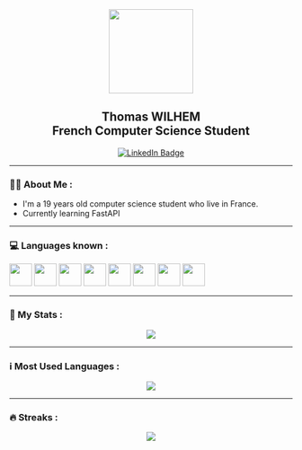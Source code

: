 
<div id="header" align="center" >
  <img src="https://media.licdn.com/dms/image/C4D03AQHqIlNeRlr-qA/profile-displayphoto-shrink_800_800/0/1647826313185?e=2147483647&v=beta&t=khcImjweV95OdKoFioUs_EhyWUSmJ7P8D--l5mtCbXA" width="150"/>
  <h2>Thomas WILHEM<br>French Computer Science Student</h2>
  <div>
    <a href="https://www.linkedin.com/in/thomas-wilhem-3a5010211/">
      <img src="https://img.shields.io/badge/LinkedIn-blue?style=for-the-badge&logo=linkedin&logoColor=white" alt="LinkedIn Badge"/>
    </a>
  </div>
</div>

---

### :woman_technologist: About Me :

- I'm a 19 years old computer science student who live in France.
- Currently learning FastAPI

---

### 💻 Languages known : 
  <div>
    <img width="40" height="40" src="https://cdn.jsdelivr.net/gh/devicons/devicon/icons/html5/html5-original.svg" />
    <img width="40" height="40" src="https://cdn.jsdelivr.net/gh/devicons/devicon/icons/css3/css3-original.svg" />
    <img width="40" height="40" src="https://cdn.jsdelivr.net/gh/devicons/devicon/icons/javascript/javascript-original.svg" />
    <img width="40" height="40" src="https://cdn.jsdelivr.net/gh/devicons/devicon/icons/php/php-original.svg" />
    <img width="40" height="40" src="https://cdn.jsdelivr.net/gh/devicons/devicon/icons/mysql/mysql-original.svg" />
    <img width="40" height="40" src="https://cdn.jsdelivr.net/gh/devicons/devicon/icons/c/c-original.svg" />
    <img width="40" height="40" src="https://cdn.jsdelivr.net/gh/devicons/devicon/icons/csharp/csharp-original.svg" />
    <img width="40" height="40" src="https://cdn.jsdelivr.net/gh/devicons/devicon/icons/java/java-original.svg" />
  </div>

---

 ### :100: My Stats :

<div align="center">
 <img class="img" src="https://github-readme-stats.vercel.app/api?username=ThomasWILHEM&show_icons=true&theme=radical" />
</div>

---

 ### :information_source: Most Used Languages :

<div align="center">
 <img class="img" src="https://github-readme-stats.vercel.app/api/top-langs/?username=ThomasWILHEM&theme=radical&layout=compact" />
</div> 

---

 ### :fire: Streaks :

<div align="center">
 <img class="img" src="http://github-readme-streak-stats.herokuapp.com?user=ThomasWILHEM&theme=dark&theme=radical" />
</div>
